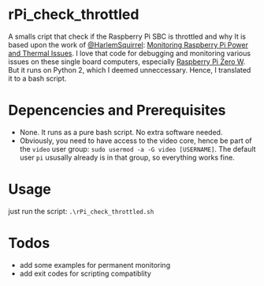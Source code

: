 # rPi_check_throttled
A smalls cript that check if the Raspberry Pi SBC is throttled and why 
It is based upon the work of [@HarlemSquirrel](https://github.com/HarlemSquirrel): [Monitoring Raspberry Pi Power and Thermal Issues](https://harlemsquirrel.github.io/shell/2019/01/05/monitoring-raspberry-pi-power-and-thermal-issues.html).
I love that code for debugging and monitoring various issues on these single board computers, especially [Raspberry Pi Zero W](https://www.raspberrypi.com/products/raspberry-pi-zero-w/). But it runs on Python 2, which I deemed unneccessary. Hence, I translated it to a bash script.

# Depencencies and Prerequisites
- None. It runs as a pure bash script. No extra software needed.
- Obviously, you need to have access to the video core, hence be part of the `video` user group:
  `sudo usermod -a -G video [USERNAME]`.
  The default user `pi` ususally already is in that group, so everything works fine. 

# Usage
just run the script:
`.\rPi_check_throttled.sh`
# Todos
- add some examples for permanent monitoring
- add exit codes for scripting compatiblity
